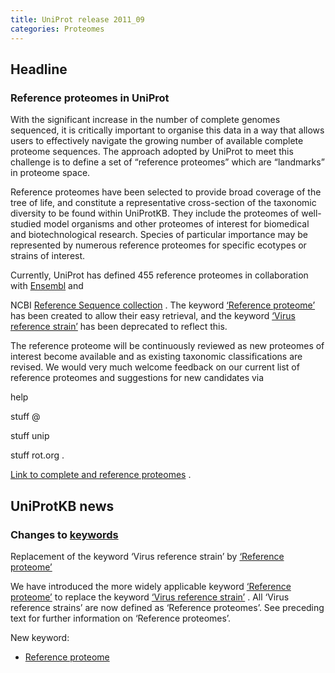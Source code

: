 ```yaml
---
title: UniProt release 2011_09
categories: Proteomes
---
```


## Headline

### Reference proteomes in UniProt

With the significant increase in the number of complete genomes sequenced, it is critically important to organise this data in a way that allows users to effectively navigate the growing number of available complete proteome sequences. The approach adopted by UniProt to meet this challenge is to define a set of “reference proteomes” which are “landmarks” in proteome space.

Reference proteomes have been selected to provide broad coverage of the tree of life, and constitute a representative cross-section of the taxonomic diversity to be found within UniProtKB. They include the proteomes of well-studied model organisms and other proteomes of interest for biomedical and biotechnological research. Species of particular importance may be represented by numerous reference proteomes for specific ecotypes or strains of interest.

Currently, UniProt has defined 455 reference proteomes in collaboration with [Ensembl](http://www.ensembl.org/index.html) and

NCBI [Reference Sequence collection](http://www.ncbi.nlm.nih.gov/RefSeq/ "RefSeq") . The keyword [‘Reference proteome’](http://www.uniprot.org/keywords/KW-1185) has been created to allow their easy retrieval, and the keyword [‘Virus reference strain’](http://www.uniprot.org/keywords/KW-1019) has been deprecated to reflect this.

The reference proteome will be continuously reviewed as new proteomes of interest become available and as existing taxonomic classifications are revised. We would very much welcome feedback on our current list of reference proteomes and suggestions for new candidates via

help

stuff @

stuff unip

stuff rot.org .

[Link to complete and reference proteomes](http://www.uniprot.org/taxonomy/complete-proteomes) .

## UniProtKB news

### Changes to [keywords](http://www.uniprot.org/docs/keywlist)

Replacement of the keyword ‘Virus reference strain’ by [‘Reference proteome’](http://www.uniprot.org/keywords/KW-1185)

We have introduced the more widely applicable keyword [‘Reference proteome’](http://www.uniprot.org/keywords/KW-1185) to replace the keyword [‘Virus reference strain’](http://www.uniprot.org/keywords/KW-1019) . All ‘Virus reference strains’ are now defined as ‘Reference proteomes’. See preceding text for further information on ‘Reference proteomes’.

New keyword:

-   [Reference proteome](http://www.uniprot.org/keywords/KW-1185)
